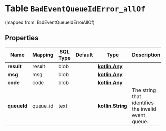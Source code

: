 
# Table `BadEventQueueIdError_allOf` 
(mapped from: BadEventQueueIdErrorAllOf)

## Properties
Name | Mapping | SQL Type | Default | Type | Description | Notes
---- | ------- | -------- | ------- | ---- | ----------- | -----
**result** | result | blob |  | [**kotlin.Any**](.md) |  |  [optional]
**msg** | msg | blob |  | [**kotlin.Any**](.md) |  |  [optional]
**code** | code | blob |  | [**kotlin.Any**](.md) |  |  [optional]
**queueId** | queue_id | text |  | **kotlin.String** | The string that identifies the invalid event queue.  |  [optional]






